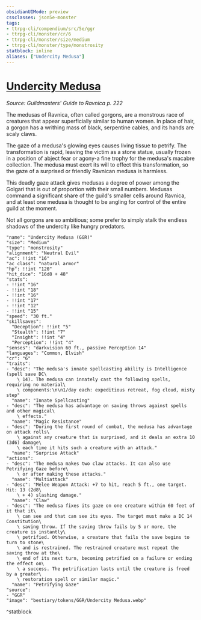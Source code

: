 ```yaml
---
obsidianUIMode: preview
cssclasses: json5e-monster
tags:
- ttrpg-cli/compendium/src/5e/ggr
- ttrpg-cli/monster/cr/6
- ttrpg-cli/monster/size/medium
- ttrpg-cli/monster/type/monstrosity
statblock: inline
aliases: ["Undercity Medusa"]
---
```

# [Undercity Medusa](3-Compendium\CLI\bestiary\monstrosity/undercity-medusa-ggr.md)
*Source: Guildmasters' Guide to Ravnica p. 222*  

The medusas of Ravnica, often called gorgons, are a monstrous race of creatures that appear superficially similar to human women. In place of hair, a gorgon has a writhing mass of black, serpentine cables, and its hands are scaly claws.

The gaze of a medusa's glowing eyes causes living tissue to petrify. The transformation is rapid, leaving the victim as a stone statue, usually frozen in a position of abject fear or agony-a fine trophy for the medusa's macabre collection. The medusa must exert its will to effect this transformation, so the gaze of a surprised or friendly Ravnican medusa is harmless.

This deadly gaze attack gives medusas a degree of power among the Golgari that is out of proportion with their small numbers. Medusas command a significant share of the guild's smaller cells around Ravnica, and at least one medusa is thought to be angling for control of the entire guild at the moment.

Not all gorgons are so ambitious; some prefer to simply stalk the endless shadows of the undercity like hungry predators.

```statblock
"name": "Undercity Medusa (GGR)"
"size": "Medium"
"type": "monstrosity"
"alignment": "Neutral Evil"
"ac": !!int "16"
"ac_class": "natural armor"
"hp": !!int "120"
"hit_dice": "16d8 + 48"
"stats":
- !!int "16"
- !!int "18"
- !!int "16"
- !!int "17"
- !!int "12"
- !!int "15"
"speed": "30 ft."
"skillsaves":
  "Deception": !!int "5"
  "Stealth": !!int "7"
  "Insight": !!int "4"
  "Perception": !!int "4"
"senses": "darkvision 60 ft., passive Perception 14"
"languages": "Common, Elvish"
"cr": "6"
"traits":
- "desc": "The medusa's innate spellcasting ability is Intelligence (spell save DC\
    \ 14). The medusa can innately cast the following spells, requiring no material\
    \ components:\n\n1/day each: expeditious retreat, fog cloud, misty step"
  "name": "Innate Spellcasting"
- "desc": "The medusa has advantage on saving throws against spells and other magical\
    \ effects."
  "name": "Magic Resistance"
- "desc": "During the first round of combat, the medusa has advantage on attack rolls\
    \ against any creature that is surprised, and it deals an extra 10 (3d6) damage\
    \ each time it hits such a creature with an attack."
  "name": "Surprise Attack"
"actions":
- "desc": "The medusa makes two claw attacks. It can also use Petrifying Gaze before\
    \ or after making these attacks."
  "name": "Multiattack"
- "desc": "Melee Weapon Attack: +7 to hit, reach 5 ft., one target. Hit: 13 (2d8\
    \ + 4) slashing damage."
  "name": "Claw"
- "desc": "The medusa fixes its gaze on one creature within 60 feet of it that it\
    \ can see and that can see its eyes. The target must make a DC 14 Constitution\
    \ saving throw. If the saving throw fails by 5 or more, the creature is instantly\
    \ petrified. Otherwise, a creature that fails the save begins to turn to stone\
    \ and is restrained. The restrained creature must repeat the saving throw at the\
    \ end of its next turn, becoming petrified on a failure or ending the effect on\
    \ a success. The petrification lasts until the creature is freed by a greater\
    \ restoration spell or similar magic."
  "name": "Petrifying Gaze"
"source":
- "GGR"
"image": "bestiary/tokens/GGR/Undercity Medusa.webp"
```
^statblock